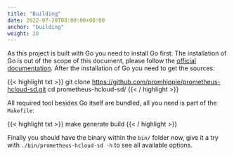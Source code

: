 ```yaml
---
title: "Building"
date: 2022-07-20T00:00:00+00:00
anchor: "building"
weight: 20
---
```


As this project is built with Go you need to install Go first. The installation
of Go is out of the scope of this document, please follow the
[official documentation][golang]. After the installation of Go you need to get
the sources:

{{< highlight txt >}}
git clone https://github.com/promhippie/prometheus-hcloud-sd.git
cd prometheus-hcloud-sd/
{{< / highlight >}}

All required tool besides Go itself are bundled, all you need is part of the
`Makefile`:

{{< highlight txt >}}
make generate build
{{< / highlight >}}

Finally you should have the binary within the `bin/` folder now, give it a try
with `./bin/prometheus-hcloud-sd -h` to see all available options.

[golang]: https://golang.org/doc/install
